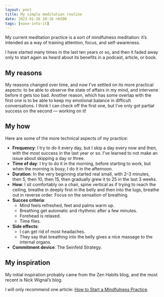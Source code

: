 ```yaml
---
layout: post
title: My simple meditation routine
date: 2023-01-26 20:16 +0200
tags: [ease-into-it]
---
```


My current meditation practice is a sort of mindfulness meditation: it’s intended as a way of training attention, focus, and self-awareness.

I have started many times in the last ten years or so, and then it faded away only to start again as heard about its benefits in a podcast, article, or book.

## My reasons

My reasons changed over time, and now I’ve settled on its more practical aspects: to be able to observe the state of affairs in my mind, and intervene before it gets too bad. Another reason, which has some overlap with the first one is to be able to keep my emotional balance in difficult conversations. I think I can check off the first one, but I’ve only got partial success on the second — working on it!

## My how

Here are some of the more technical aspects of my practice:

- **Frequency**: I try to do it every day, but I skip a day every now and then, with the most success in the last year or so. I’ve learned to not make an issue about skipping a day or three.
- **Time of day**: I try to do it in the morning, before starting to work, but when the morning is busy, I do it in the afternoon.
- **Duration**: In the very beginning started real small, with 2–3 minutes, then 5, then 10, then 15, then gradually grew it to 25 in the last 3 weeks.
- **How**: I sit comfortably on a chair, spine vertical as if trying to reach the ceiling, breathe in deeply first in the belly and then into the lugs, breathe out in reverse order. Focus on the sensation of breathing.
- **Succes criteria**:
    - Mind feels refreshed, feet and palms warm up.
    - Breathing get automatic and rhythmic after a few minutes.
    - Forehead is relaxed.
    - Time flies.
- **Side effects**:
    - I can get rid of most headaches.
    - They say that breathing into the belly gives a nice massage to the internal organs.
- **Commitment device**: The Seinfeld Strategy.

## My inspiration

My initial inspiration probably came from the Zen Habits blog, and the most recent is Nick Wignal’s blog.

I will only recommend one article: [How to Start a Mindfulness Practice](https://nickwignall.com/how-to-start-a-mindfulness-practice/).
